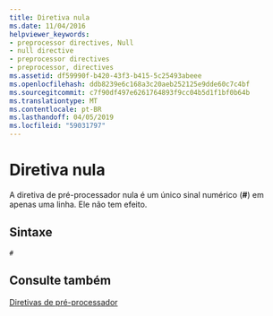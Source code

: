 ```yaml
---
title: Diretiva nula
ms.date: 11/04/2016
helpviewer_keywords:
- preprocessor directives, Null
- null directive
- preprocessor directives
- preprocessor, directives
ms.assetid: df59990f-b420-43f3-b415-5c25493abeee
ms.openlocfilehash: ddb8239e6c168a3c20aeb252125e9dde60c7c4bf
ms.sourcegitcommit: c7f90df497e6261764893f9cc04b5d1f1bf0b64b
ms.translationtype: MT
ms.contentlocale: pt-BR
ms.lasthandoff: 04/05/2019
ms.locfileid: "59031797"
---
```

# <a name="null-directive"></a>Diretiva nula
A diretiva de pré-processador nula é um único sinal numérico (**#**) em apenas uma linha. Ele não tem efeito.

## <a name="syntax"></a>Sintaxe

```
#
```

## <a name="see-also"></a>Consulte também

[Diretivas de pré-processador](../preprocessor/preprocessor-directives.md)